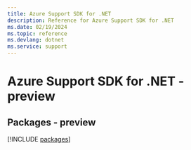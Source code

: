 ```yaml
---
title: Azure Support SDK for .NET
description: Reference for Azure Support SDK for .NET
ms.date: 02/19/2024
ms.topic: reference
ms.devlang: dotnet
ms.service: support
---
```

# Azure Support SDK for .NET - preview
## Packages - preview
[!INCLUDE [packages](support-index.md)]